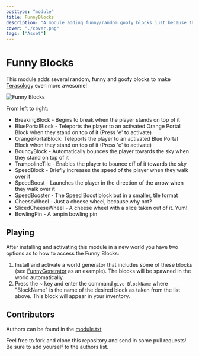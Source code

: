 ```yaml
---
posttype: "module" 
title: FunnyBlocks
description: "A module adding funny/random goofy blocks just because they are awesome!"
cover: "./cover.png"
tags: ["Asset"]
---
```

# Funny Blocks
This module adds several random, funny and goofy blocks to make [Terasology](https://github.com/MovingBlocks/Terasology) even more awesome!

![Funny Blocks](https://raw.githubusercontent.com/wiki/Terasology/FunnyBlocks/FunnyBlocks.png)

From left to right:

- BreakingBlock - Begins to break when the player stands on top of it
- BluePortalBlock - Teleports the player to an activated Orange Portal Block when they stand on top of it (Press 'e' to activate)
- OrangePortalBlock: Teleports the player to an activated Blue Portal Block when they stand on top of it (Press 'e' to activate)
- BouncyBlock - Automatically bounces the player towards the sky when they stand on top of it
- TrampolineTile - Enables the player to bounce off of it towards the sky
- SpeedBlock - Briefly increases the speed of the player when they walk over it
- SpeedBoost - Launches the player in the direction of the arrow when they walk over it
- SpeedBooster - The Speed Boost block but in a smaller, tile format
- CheeseWheel - Just a cheese wheel, because why not?
- SlicedCheeseWheel - A cheese wheel with a slice taken out of it. Yum!
- BowlingPin - A tenpin bowling pin

## Playing
After installing and activating this module in a new world you have two options as to how to access the Funny Blocks:
1. Install and activate a world generator that includes some of these blocks (see [FunnyGenerator](https://github.com/NicholasBatesNZ/FunnyGenerators) as an example). The blocks will be spawned in the world automatically.
2. Press the ~ key and enter the command `give BlockName` where "BlockName" is the name of the desired block as taken from the list above. This block will appear in your inventory.

## Contributors
Authors can be found in the [module.txt](https://github.com/Terasology/FunnyBlocks/blob/master/module.txt)

Feel free to fork and clone this repository and send in some pull requests! Be sure to add yourself to the authors list.

